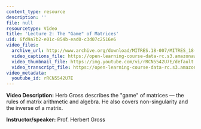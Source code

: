 ```yaml
---
content_type: resource
description: ''
file: null
resourcetype: Video
title: 'Lecture 2: The "Game" of Matrices'
uid: 6fd9a7b2-e01c-854b-ead0-c3d07c2516e6
video_files:
  archive_url: http://www.archive.org/download/MITRES.18-007/MITRES_18-007_Part4_lec2_300k.mp4
  video_captions_file: https://open-learning-course-data-rc.s3.amazonaws.com/res-18-007-calculus-revisited-multivariable-calculus-fall-2011/c67920846c95533bb007a36f0d302acf_rRCN5542U7E.vtt
  video_thumbnail_file: https://img.youtube.com/vi/rRCN5542U7E/default.jpg
  video_transcript_file: https://open-learning-course-data-rc.s3.amazonaws.com/res-18-007-calculus-revisited-multivariable-calculus-fall-2011/c957288756e7b461d09f137c60bb4e93_rRCN5542U7E.pdf
video_metadata:
  youtube_id: rRCN5542U7E
---
```


**Video Description:** Herb Gross describes the "game" of matrices — the rules of matrix arithmetic and algebra. He also covers non-singularity and the inverse of a matrix.

**Instructor/speaker:** Prof. Herbert Gross